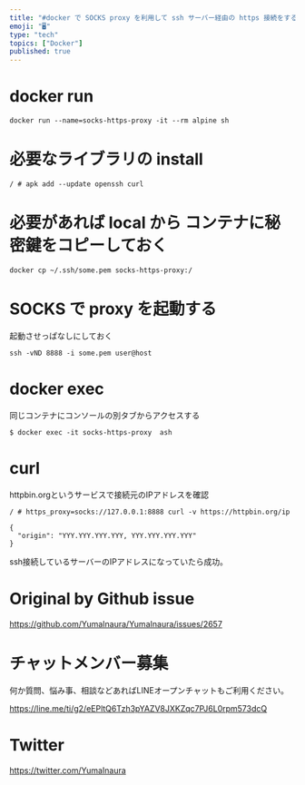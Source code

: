 ```yaml
---
title: "#docker で SOCKS proxy を利用して ssh サーバー経由の https 接続をする "
emoji: "🖥"
type: "tech"
topics: ["Docker"]
published: true
---
```


# docker run

```
docker run --name=socks-https-proxy -it --rm alpine sh
```

# 必要なライブラリの install

```
/ # apk add --update openssh curl
```

# 必要があれば local から コンテナに秘密鍵をコピーしておく

```
docker cp ~/.ssh/some.pem socks-https-proxy:/
```

# SOCKS で proxy を起動する

起動させっぱなしにしておく

```
ssh -vND 8888 -i some.pem user@host
```


# docker exec

同じコンテナにコンソールの別タブからアクセスする

```
$ docker exec -it socks-https-proxy  ash
```

# curl 

httpbin.orgというサービスで接続元のIPアドレスを確認

```
/ # https_proxy=socks://127.0.0.1:8888 curl -v https://httpbin.org/ip

{
  "origin": "YYY.YYY.YYY.YYY, YYY.YYY.YYY.YYY"
}
```

ssh接続しているサーバーのIPアドレスになっていたら成功。


# Original by Github issue

https://github.com/YumaInaura/YumaInaura/issues/2657








<!-- Update From Qiita API -->

# チャットメンバー募集


何か質問、悩み事、相談などあればLINEオープンチャットもご利用ください。

https://line.me/ti/g2/eEPltQ6Tzh3pYAZV8JXKZqc7PJ6L0rpm573dcQ





# Twitter


https://twitter.com/YumaInaura


<!-- Update From Qiita API -->


